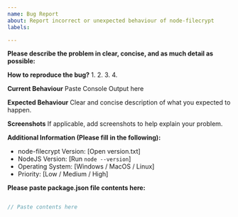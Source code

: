 ```yaml
---
name: Bug Report
about: Report incorrect or unexpected behaviour of node-filecrypt
labels: 

---
```


**Please describe the problem in clear, concise, and as much detail as possible:**



**How to reproduce the bug?**
1. 
2. 
3. 
4. 

**Current Behaviour**
Paste Console Output here

**Expected Behaviour**
Clear and concise description of what you expected to happen.

**Screenshots**
If applicable, add screenshots to help explain your problem.

**Additional Information (Please fill in the following):**
 - node-filecrypt Version: [Open version.txt]
 - NodeJS Version: [Run `node --version`]
 - Operating System: [Windows / MacOS / Linux]
 - Priority: [Low / Medium / High]

**Please paste package.json file contents here:**
```js

// Paste contents here

```
